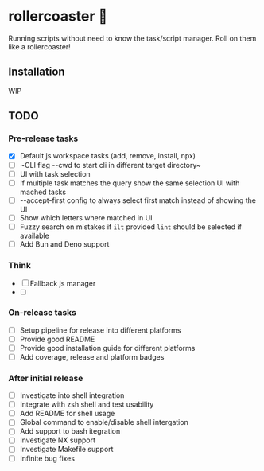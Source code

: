 # rollercoaster :roller_coaster:

Running scripts without need to know the task/script manager. Roll on them like a rollercoaster!

## Installation

WIP

## TODO

### Pre-release tasks

- [x] Default js workspace tasks (add, remove, install, npx)
- [ ] ~CLI flag --cwd to start cli in different target directory~
- [ ] UI with task selection
- [ ] If multiple task matches the query show the same selection UI with mached tasks
- [ ] --accept-first config to always select first match instead of showing the UI
- [ ] Show which letters where matched in UI
- [ ] Fuzzy search on mistakes if `ilt` provided `lint` should be selected if available
- [ ] Add Bun and Deno support

### Think

- [ ] Fallback js manager
- [ ] 

### On-release tasks

- [ ] Setup pipeline for release into different platforms
- [ ] Provide good README
- [ ] Provide good installation guide for different platforms
- [ ] Add coverage, release and platform badges

### After initial release

- [ ] Investigate into shell integration
- [ ] Integrate with zsh shell and test usability
- [ ] Add README for shell usage
- [ ] Global command to enable/disable shell intergation
- [ ] Add support to bash itegration
- [ ] Investigate NX support
- [ ] Investigate Makefile support
- [ ] Infinite bug fixes